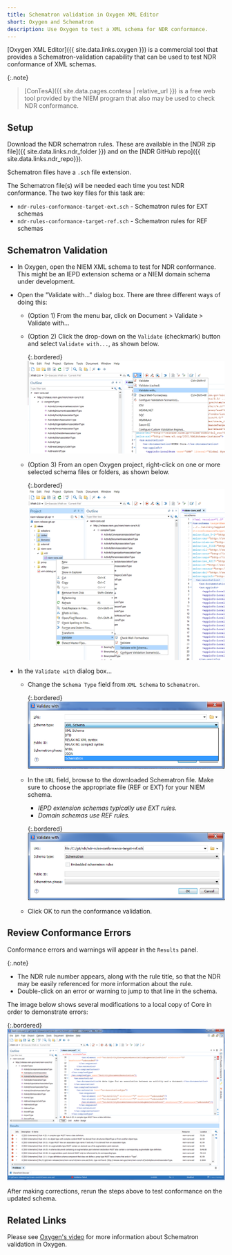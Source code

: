 ```yaml
---
title: Schematron validation in Oxygen XML Editor
short: Oxygen and Schematron
description: Use Oxygen to test a XML schema for NDR conformance.
---
```


[Oxygen XML Editor]({{ site.data.links.oxygen }}) is a commercial tool that provides a Schematron-validation capability that can be used to test NDR conformance of XML schemas.

{:.note}
> [ConTesA]({{ site.data.pages.contesa | relative_url }}) is a free web tool provided by the NIEM program that also may be used to check NDR conformance.

## Setup

Download the NDR schematron rules.  These are available in the [NDR zip file]({{ site.data.links.ndr_folder }}) and on the [NDR GitHub repo]({{ site.data.links.ndr_repo}}).

Schematron files have a `.sch` file extension.

The Schematron file(s) will be needed each time you test NDR conformance.  The two key files for this task are:

- `ndr-rules-conformance-target-ext.sch` - Schematron rules for EXT schemas
- `ndr-rules-conformance-target-ref.sch` - Schematron rules for REF schemas

## Schematron Validation

- In Oxygen, open the NIEM XML schema to test for NDR conformance.  This might be an IEPD extension schema or a NIEM domain schema under development.

- Open the "Validate with..." dialog box.  There are three different ways of doing this:

  - (Option 1) From the menu bar, click on Document > Validate > Validate with...

  - (Option 2) Click the drop-down on the `Validate` (checkmark) button and select `Validate with...`, as shown below.

      {:.bordered}
      ![Validate With Icon](assets/validate-with-icon.png)

  - (Option 3) From an open Oxygen project, right-click on one or more selected schema files or folders, as shown below.

      {:.bordered}
      ![Project schema right-click to Validate With](assets/validate-with-project.png)

- In the `Validate with` dialog box...
  - Change the `Schema Type` field from `XML Schema` to `Schematron`.

    {:.bordered}
    ![Change Schema type](assets/schema-type.png)

  - In the `URL` field, browse to the downloaded Schematron file.  Make sure to choose the appropriate file (REF or EXT) for your NIEM schema.

    - *IEPD extension schemas typically use EXT rules.*
    - *Domain schemas use REF rules.*

    {:.bordered}
    ![URL field](assets/url.png)

  - Click OK to run the conformance validation.

## Review Conformance Errors

Conformance errors and warnings will appear in the `Results` panel.

{:.note}
- The NDR rule number appears, along with the rule title, so that the NDR may be easily referenced for more information about the rule.
- Double-click on an error or warning to jump to that line in the schema.

The image below shows several modifications to a local copy of Core in order to demonstrate errors:

{:.bordered}
![Conformance Errors](assets/errors.png)

After making corrections, rerun the steps above to test conformance on the updated schema.

## Related Links

Please see [Oxygen's video](https://www.oxygenxml.com/demo/Schematron_Validation.html) for more information about Schematron validation in Oxygen.
